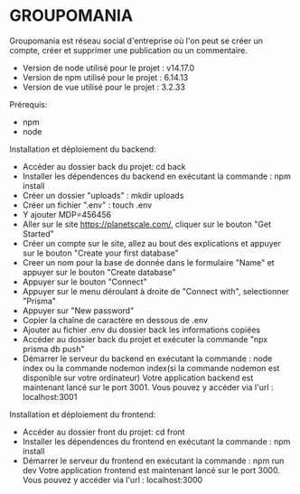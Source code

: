 # GROUPOMANIA

Groupomania est réseau social d'entreprise où l'on peut se créer un compte, créer et supprimer une publication ou un commentaire. 

- Version de node utilisé pour le projet : v14.17.0
- Version de npm utilisé pour le projet : 6.14.13
- Version de vue utilisé pour le projet : 3.2.33

Prérequis:
- npm 
- node

Installation et déploiement du backend:
- Accéder au dossier back du projet: cd back
- Installer les dépendences du backend en exécutant la commande : npm install
- Créer un dossier "uploads" : mkdir uploads
- Créer un fichier ".env" : touch .env
- Y ajouter MDP=456456
- Aller sur le site https://planetscale.com/, cliquer sur le bouton "Get Started"
- Créer un compte sur le site, allez au bout des explications et appuyer sur le bouton "Create your first database"
- Creer un nom pour la base de donnée dans le formulaire "Name" et appuyer sur le bouton "Create database"
- Appuyer sur le bouton "Connect"
- Appuyer sur le menu déroulant à droite de "Connect with", selectionner "Prisma"
- Appuyer sur "New password"
- Copier la chaîne de caractère en dessous de .env 
- Ajouter au fichier .env du dossier back les informations copiées
- Accéder au dossier back du projet et exécuter la commande "npx prisma db push"
- Démarrer le serveur du backend en exécutant la commande : node index ou la commande nodemon index(si la commande nodemon est disponible sur votre ordinateur) 
Votre application backend est maintenant lancé sur le port 3001. Vous pouvez y accéder via l'url : localhost:3001

Installation et déploiement du frontend: 
- Accéder au dossier front du projet: cd front
- Installer les dépendences du frontend en exécutant la commande : npm install
- Démarrer le serveur du frontend en exécutant la commande : npm run dev
Votre application frontend est maintenant lancé sur le port 3000. Vous pouvez y accéder via l'url : localhost:3000

